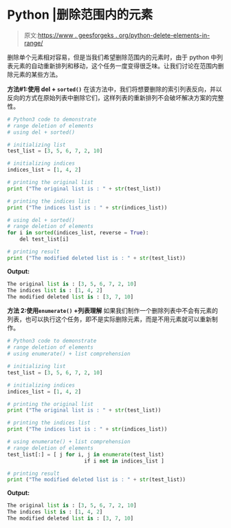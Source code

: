 # Python |删除范围内的元素

> 原文:[https://www . geesforgeks . org/python-delete-elements-in-range/](https://www.geeksforgeeks.org/python-delete-elements-in-range/)

删除单个元素相对容易，但是当我们希望删除范围内的元素时，由于 python 中列表元素的自动重新排列和移动，这个任务一度变得很乏味。让我们讨论在范围内删除元素的某些方法。

**方法#1:使用 del + `sorted()`**
在该方法中，我们将想要删除的索引列表反向，并以反向的方式在原始列表中删除它们，这样列表的重新排列不会破坏解决方案的完整性。

```py
# Python3 code to demonstrate
# range deletion of elements 
# using del + sorted()

# initializing list 
test_list = [3, 5, 6, 7, 2, 10]

# initializing indices
indices_list = [1, 4, 2]

# printing the original list
print ("The original list is : " + str(test_list))

# printing the indices list
print ("The indices list is : " + str(indices_list))

# using del + sorted()
# range deletion of elements
for i in sorted(indices_list, reverse = True):
    del test_list[i]

# printing result
print ("The modified deleted list is : " + str(test_list))
```

**Output:**

```py
The original list is : [3, 5, 6, 7, 2, 10]
The indices list is : [1, 4, 2]
The modified deleted list is : [3, 7, 10]

```

**方法 2:使用`enumerate()` +列表理解**
如果我们制作一个删除列表中不会有元素的列表，也可以执行这个任务，即不是实际删除元素，而是不用元素就可以重新制作。

```py
# Python3 code to demonstrate
# range deletion of elements 
# using enumerate() + list comprehension

# initializing list 
test_list = [3, 5, 6, 7, 2, 10]

# initializing indices
indices_list = [1, 4, 2]

# printing the original list
print ("The original list is : " + str(test_list))

# printing the indices list
print ("The indices list is : " + str(indices_list))

# using enumerate() + list comprehension
# range deletion of elements
test_list[:] = [ j for i, j in enumerate(test_list)
                         if i not in indices_list ]

# printing result
print ("The modified deleted list is : " + str(test_list))
```

**Output:**

```py
The original list is : [3, 5, 6, 7, 2, 10]
The indices list is : [1, 4, 2]
The modified deleted list is : [3, 7, 10]

```